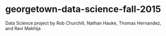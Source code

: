 # georgetown-data-science-fall-2015
Data Science project by Rob Churchill, Nathan Hauke, Thomas Hernandez, and Ravi Makhija
